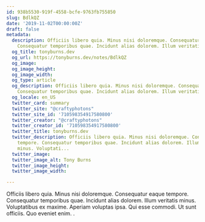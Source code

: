 ```yaml
---
id: 938b5530-919f-4558-bcfe-9763fb755850
slug: BdlkQZ
date: '2019-11-02T00:00:00Z'
draft: false
metadata:
  description: Officiis libero quia. Minus nisi doloremque. Consequatur eaque tempore.
    Consequatur temporibus quae. Incidunt alias dolorem. Illum veritatis minus. Voluptati...
  og_title: tonyburns.dev
  og_url: https://tonyburns.dev/notes/BdlkQZ
  og_image: 
  og_image_height: 
  og_image_width: 
  og_type: article
  og_description: Officiis libero quia. Minus nisi doloremque. Consequatur eaque tempore.
    Consequatur temporibus quae. Incidunt alias dolorem. Illum veritatis minus. Voluptati...
  og_locale: en_US
  twitter_card: summary
  twitter_site: "@craftyphotons"
  twitter_site_id: '710598354917580800'
  twitter_creator: "@craftyphotons"
  twitter_creator_id: '710598354917580800'
  twitter_title: tonyburns.dev
  twitter_description: Officiis libero quia. Minus nisi doloremque. Consequatur eaque
    tempore. Consequatur temporibus quae. Incidunt alias dolorem. Illum veritatis
    minus. Voluptati...
  twitter_image: 
  twitter_image_alt: Tony Burns
  twitter_image_height: 
  twitter_image_width: 

---
```


Officiis libero quia. Minus nisi doloremque. Consequatur eaque tempore. Consequatur temporibus quae. Incidunt alias dolorem. Illum veritatis minus. Voluptatibus ex maxime. Aperiam voluptas ipsa. Qui esse commodi. Ut sunt officiis. Quo eveniet enim. .
